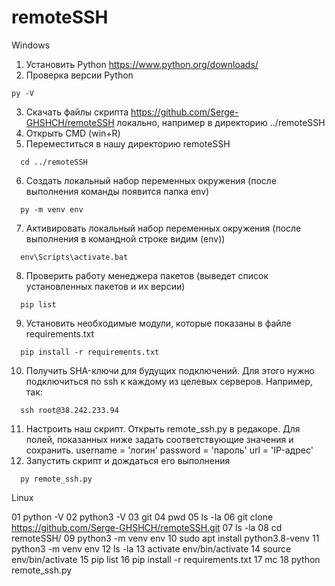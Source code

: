 # remoteSSH
Windows

01. Установить Python https://www.python.org/downloads/
02. Проверка версии Python
```
py -V
```
03. Скачать файлы скрипта https://github.com/Serge-GHSHCH/remoteSSH локально, например в директорию ../remoteSSH
04. Открыть CMD (win+R)
05. Переместиться в нашу директорию remoteSSH
```
  cd ../remoteSSH
```
06. Создать локальный набор переменных окружения (после выполнения команды появится папка env)
```
  py -m venv env
```
07. Активировать локальный набор переменных окружения (после выполнения в командной строке видим (env))
```
  env\Scripts\activate.bat
```
08. Проверить работу менеджера пакетов (выведет список установленных пакетов и их версии)
```
  pip list
```
09. Установить необходимые модули, которые показаны в файле requirements.txt
```
  pip install -r requirements.txt
```
10. Получить SHA-ключи для будущих подключений.
	Для этого нужно подключиться по ssh к каждому из целевых серверов.
	Например, так:
```
  ssh root@38.242.233.94
```
11. Настроить наш скрипт.
	Открыть remote_ssh.py в редакоре.
	Для полей, показанных ниже задать соответствующие значения и сохранить.
	username = 'логин'
	password = 'пароль'
	url = 'IP-адрес'
12. Запустить скрипт и дождаться его выполнения
```
  py remote_ssh.py
```

Linux

  01  python -V
  02  python3 -V
  03  git
  04  pwd
  05  ls -la
  06  git clone https://github.com/Serge-GHSHCH/remoteSSH.git
  07  ls -la
  08  cd remoteSSH/
  09  python3 -m venv env
  10  sudo apt install python3.8-venv
  11  python3 -m venv env
  12  ls -la
  13  activate env/bin/activate
  14  source env/bin/activate
  15  pip list
  16  pip install -r requirements.txt
  17  mc
  18  python remote_ssh.py

 
